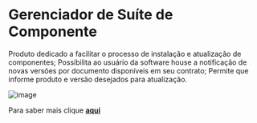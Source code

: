 ﻿# Gerenciador de Suíte de Componente

Produto dedicado a facilitar o processo de instalação e atualização de componentes; Possibilita ao usuário da software house a notificação de novas versões por documento disponíveis em seu contrato; Permite que informe produto e versão desejados para atualização.

![image](uploads/e7c23cf2e927d84ce640ae7dcd124f6e/image.png)

Para saber mais clique **[aqui](https://atendimento.tecnospeed.com.br/hc/pt-br/sections/15969775987735-Gerenciador-de-Su%C3%ADte-de-Componentes)**


